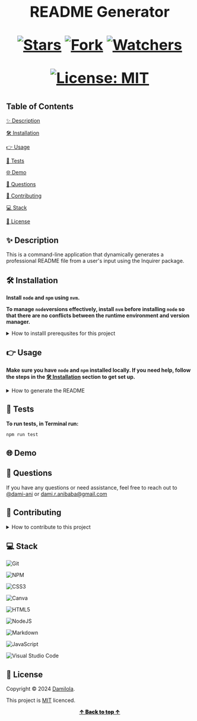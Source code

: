 

<h1 align="center" style="display: block; font-size: 40px; font-weight: bold;">

README Generator

[![Stars](https://img.shields.io/github/stars/dami-ani/README-GEN?style=social)](https://github.com/dami-ani/README-GEN/stargazers)
[![Fork](https://img.shields.io/github/forks/dami-ani/README-GEN?style=social)](https://github.com/dami-ani/README-GEN/network/members)
[![Watchers](https://img.shields.io/github/watchers/dami-ani/README-GEN?style=social)](https://github.com/dami-ani/README-GEN/watchers)

[![License: MIT](https://img.shields.io/badge/License-MIT-yellow.svg)](https://opensource.org/licenses/MIT)
</h1>

## Table of Contents 

[✨ Description](https://github.com/dami-ani/README-GEN?tab=readme-ov-file#-description)

[🛠️ Installation](https://github.com/dami-ani/README-GEN?tab=readme-ov-file#%EF%B8%8F-installation)

[👉 Usage](https://github.com/dami-ani/README-GEN?tab=readme-ov-file#-usage)

[📝 Tests](https://github.com/dami-ani/README-GEN?tab=readme-ov-file#-tests)

[🌐 Demo](https://github.com/dami-ani/README-GEN?tab=readme-ov-file#-demo)

[💬 Questions](https://github.com/dami-ani/README-GEN?tab=readme-ov-file#-questions)

[🤝 Contributing](https://github.com/dami-ani/README-GEN?tab=readme-ov-file#-contributing)

[💻 Stack](https://github.com/dami-ani/README-GEN?tab=readme-ov-file#-stack)

[📄 License](https://github.com/dami-ani/README-GEN?tab=readme-ov-file#-license)


## ✨ Description

This is a command-line application that dynamically generates a professional README file from a user's input using the Inquirer package.


## 🛠️ Installation

**Install `node` and `npm` using `nvm`.**

**To manage `node`versions effectively, install `nvm` before installing `node` so that there are no conflicts between the runtime environment and version manager.**

<details>
<summary>How to installl prerequsites for this project</summary>
<br>

1. Use cURL to download installation script. In Terminal run the following command:
```sh
 curl -o- https://raw.githubusercontent.com/nvm-sh/nvm/v0.38.0install.sh | bash
```

2. Follow the instructions on your Terminal, you'll be promted to add some lines to your shell config file `.zshrc`. 

    Open your shell config file `.zshrc` in vscode. In Terminal run the following command:
```sh
code . zshrc
```

3. At the bottom of your `.zshrc` file, copy and paste the following:
```sh
export NVM_DIR="$HOME/.nvm"
[ -s "$NVM_DIR/nvm.sh" ] && \. "$NVM_DIR/nvm.sh"
[ -s "$NVM_DIR/bash_completion" ] && \. "$NVM_DIR/bash_completion" 
```

4. Save the file and exit vscode. 

5. Restart Terminal to apply the changes or run the following command in Terminal:
```sh
source . ~/.zshrc 
```
***`nvm` is installed ✔️✔️***

</br>

1. ...

2. ... 
</br>

***`node` is installed ✔️✔️***

</br>

1. ...

2. ...
</br>

***`npm` is installed ✔️✔️***

</br>
</details>


## 👉 Usage

**Make sure you have `node` and `npm` installed locally. If you need help, follow the steps in the [🛠️ Installation](https://github.com/dami-ani/README-GEN?tab=readme-ov-file#%EF%B8%8F-installation) section to get set up.**

<details>
<summary>How to generate the README</summary>
<br>

1. 👯‍♂️ Clone the Repository, in Terminal run:
```sh
git clone https://github.com/YOUR_USERNAME/README-GEN/.git
```

2. 🌟 Generate a new README, go to your project directory, in Terminal run:
```sh
cd yourProjectDirectory
node index.js
```

3. 😊 Follow the prompts to provide information about your project, like its title, description, usage, and more.

4. 👀 Once task are completed, locate the generated README in the `output` directory, open it with vscode for review.

5. 🎨 Customise the generated README to your liking. 

6. 💾 Save your changes and commit your new README file to your project repository!
</details>


## 📝 Tests
**To run tests, in Terminal run:**
```sh
npm run test
```

## 🌐 Demo

## 💬 Questions

If you have any questions or need assistance, feel free to reach out to [@dami-ani](https://github.com/dami-ani) or dami.r.anibaba@gmail.com

## 🤝 Contributing

<details>
<summary>How to contribute to this project</summary>
<br>

1. [Fork it](https://github.com/dami-ani/README-GEN/fork)

2. Clone the forked repository to your local environment. In Terminal run:
```sh
git clone https://github.com/YOUR_USERNAME/README-GEN/.git
```

3. Create your feature branch. In Terminal run:
```sh
git checkout -b feature/yourBranchName
```

**✨ Make your changes ✨**

5. Commit your changes. In Terminal run:
```sh
git add -A
git commit -m "Add yourBranchName"
```

6. Push your changes to your forked repository. In Terminal run:
```sh
git push origin feature/yourBranchName
```

7. Create a pull request. 


8. Review and addrees feedback. Make necessary changes and revert back to step #5.


**✨ Once your pull request is approved, it will be merged into the main branch ✨**
</details>



## 💻 Stack 
![Git](https://img.shields.io/badge/git-%23F05033.svg?style=for-the-badge&logo=git&logoColor=white)

![NPM](https://img.shields.io/badge/NPM-%23CB3837.svg?style=for-the-badge&logo=npm&logoColor=white)

![CSS3](https://img.shields.io/badge/css3-%231572B6.svg?style=for-the-badge&logo=css3&logoColor=white)

![Canva](https://img.shields.io/badge/Canva-%2300C4CC.svg?style=for-the-badge&logo=Canva&logoColor=white)

![HTML5](https://img.shields.io/badge/html5-%23E34F26.svg?style=for-the-badge&logo=html5&logoColor=white)

![NodeJS](https://img.shields.io/badge/node.js-6DA55F?style=for-the-badge&logo=node.js&logoColor=white)

![Markdown](https://img.shields.io/badge/markdown-%23000000.svg?style=for-the-badge&logo=markdown&logoColor=white)

![JavaScript](https://img.shields.io/badge/javascript-%23323330.svg?style=for-the-badge&logo=javascript&logoColor=%23F7DF1E)

![Visual Studio Code](https://img.shields.io/badge/Visual%20Studio%20Code-0078d7.svg?style=for-the-badge&logo=visual-studio-code&logoColor=white)


## 📄 License
Copyright ©️ 2024 [Damilola](https://github.com/dami-ani).

This project is [MIT](./LICENSE) licenced.

<div align="center" style="font-weight: 900;"> <a href="#table-of-contents">↑ Back to top ↑</a></div>

